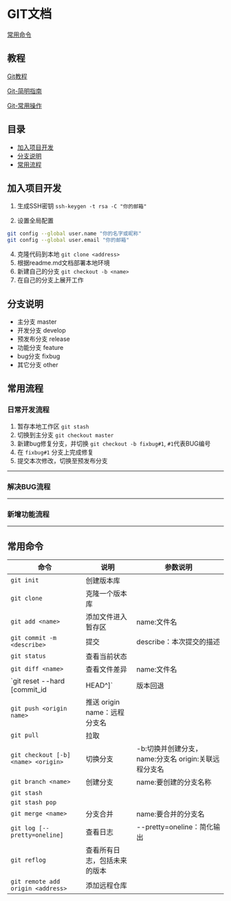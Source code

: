 # GIT文档
[常用命令](#常用命令)
## 教程
[Git教程](https://www.liaoxuefeng.com/wiki/0013739516305929606dd18361248578c67b8067c8c017b000)

[Git-简明指南](https://rogerdudler.github.io/git-guide/index.zh.html)

[Git-常用操作](https://github.com/521xueweihan/git-tips)

## 目录
* [加入项目开发](#加入项目开发)
* [分支说明](#分支说明)
* [常用流程](#常用流程)

## 加入项目开发
1. 生成SSH密钥	`ssh-keygen -t rsa -C "你的邮箱"`

3. 设置全局配置 

```bash
git config --global user.name "你的名字或昵称"
git config --global user.email "你的邮箱"
```
4. 克隆代码到本地 `git clone <address> `
5. 根据readme.md文档部署本地环境
6. 新建自己的分支 `git checkout -b <name>`
7. 在自己的分支上展开工作


## 分支说明

* 主分支 master
* 开发分支 develop
* 预发布分支 release
* 功能分支 feature
* bug分支 fixbug
* 其它分支 other

## 常用流程
### 日常开发流程
1. 暂存本地工作区 `git stash`
2. 切换到主分支 `git checkout master`
3. 新建bug修复分支，并切换 `git checkout -b fixbug#1`, `#1`代表BUG编号
4. 在 `fixbug#1` 分支上完成修复
5. 提交本次修改，切换至预发布分支
---
### 解决BUG流程

---
### 新增功能流程
---



## 常用命令
命令 | 说明 | 参数说明
--|--|--
`git init` | 创建版本库 
`git clone` | 克隆一个版本库
`git add <name>` | 添加文件进入暂存区 | name:文件名
`git commit -m <describe>` | 提交 | describe：本次提交的描述
`git status` | 查看当前状态 | 
`git diff <name>` | 查看文件差异 | name:文件名
`git reset --hard [commit_id | HEAD^]` | 版本回退 | commit_id:提交版本号  HEAD^：上一个版本
`git push <origin name> ` | 推送 origin name：远程分支名
`git pull ` | 拉取 
`git checkout [-b] <name> <origin>` | 切换分支 | -b:切换并创建分支，name:分支名 origin:关联远程分支名
`git branch <name>` | 创建分支 | name:要创建的分支名称
`git stash` | 
`git stash pop` |
`git merge <name>` | 分支合并 | name:要合并的分支名
`git log [--pretty=oneline]` | 查看日志 | --pretty=oneline：简化输出
`git reflog` | 查看所有日志，包括未来的版本 |
`git remote add origin <address>` | 添加远程仓库 | 

